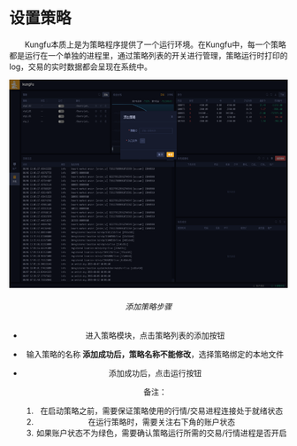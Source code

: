 # 设置策略

&emsp;&emsp;Kungfu本质上是为策略程序提供了一个运行环境。在Kungfu中，每一个策略都是运行在一个单独的进程里，通过策略列表的开关进行管理，策略运行时打印的log，交易的实时数据都会呈现在系统中。

<div align=center><img src = "/images/add_str.png" width="640" height="376" alt="策略模块">

###### 添加策略步骤

- 进入策略模块，点击策略列表的添加按钮
- 输入策略的名称 **添加成功后，策略名称不能修改**，选择策略绑定的本地文件
- 添加成功后，点击运行按钮


    备注：
    1. 在启动策略之前，需要保证策略使用的行情/交易进程连接处于就绪状态
    2. 在运行策略时，需要关注右下角的账户状态
    3. 如果账户状态不为绿色，需要确认策略运行所需的交易/行情进程是否开启